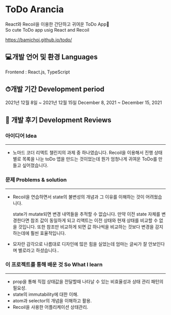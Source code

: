 #  ToDo Arancia

React와 Recoil을 이용한 간단하고 귀여운 ToDo App🍊  
So cute ToDo app usig React and Recoil

https://bamichoi.github.io/todo/

## 💻개발 언어 및 환경 Languages

Frontend : React.js, TypeScript

## ⏱개발 기간 Development period
  
2021년 12월 8일 ~ 2021년 12월 15일 
December 8, 2021 ~ December 15, 2021  
  

## 📝 개발 후기 Development Reviews

### 아이디어 Idea

---

- 노마드 코더 리액트 챌린지의 과제 중 하나였습니다. Recoil을 이용해서 진행 상태별로 목록을 나눈 toDo 앱을 만드는 것이었는데 뭔가 엄청나게 귀여운 ToDo를 만들고 싶어졌습니다.

### 문제 Problems & solution

---

- Recoil을 연습하면서 state의 불변성의 개념과 그 이유를 이해하는 것이 어려웠습니다.
    
    state가 mutate되면 변경 내역들을 추적할 수 없습니다. 만약 이전 state 자체를 변경한다면 참조 값이 동일하게 되고 리액트는 이전 상태와 현재 상태를 비교할 수 없을 것입니다. 또한 참조만 비교하게 되면 값 하나씩을 비교하는 것보다 변경을 감지하는데에 훨씬 효율적입니다.
    
- 모자란 감각으로 나름대로 디자인에 많은 힘을 실었는데 엄마는 글씨가 잘 안보인다며 별로라고 하셨습니다..
    
    

### 이 프로젝트를 통해 배운 것 So What I learn

---

- prop을 통해 직접 상태값을 전달할때 나타날 수 있는 비효율성과 상태 관리 패턴의 필요성.
- state의 immutability에 대한 이해.
- atom과 selector의 개념을 이해하고 활용.
- Recoil을 사용한 어플리케이션 상태관리.


